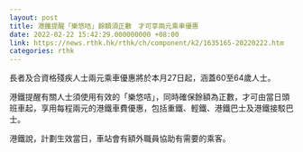 ```yaml
---
layout: post
title: 港鐵提醒「樂悠咭」餘額須正數　才可享兩元乘車優惠
date: 2022-02-22 15:42:29.000000000 +08:00
link: https://news.rthk.hk/rthk/ch/component/k2/1635165-20220222.htm
categories: rthk
---
```


長者及合資格殘疾人士兩元乘車優惠將於本月27日起，涵蓋60至64歲人士。

港鐵提醒有關人士須使用有效的「樂悠咭」，同時確保餘額為正數，才可由當日頭班車起，享用每程兩元的港鐵車費優惠，包括重鐵、輕鐵、港鐵巴士及港鐵接駁巴士。

港鐵說，計劃生效當日，車站會有額外職員協助有需要的乘客。

